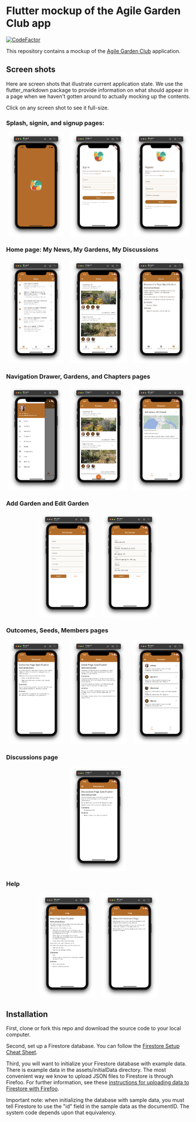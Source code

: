 # Flutter mockup of the Agile Garden Club app

[![CodeFactor](https://www.codefactor.io/repository/github/philipmjohnson/flutter_agc_mockup/badge)](https://www.codefactor.io/repository/github/philipmjohnson/flutter_agc_mockup)

This repository contains a mockup of the [Agile Garden Club](https://agilegardenclub.com) application.

## Screen shots

Here are screen shots that illustrate current application state. We use the flutter_markdown package to provide information on what should appear in a page when we haven't gotten around to actually mocking up the contents.

Click on any screen shot to see it full-size.

### Splash, signin, and signup pages:

<p style="text-align: center">
  <img src="https://github.com/philipmjohnson/flutter_agc_mockup/raw/main/README-screenshots/splash.png" width="30%">
&nbsp; &nbsp; 
  <img src="https://github.com/philipmjohnson/flutter_agc_mockup/raw/main/README-screenshots/signin.png" width="30%">
&nbsp; &nbsp; 
  <img src="https://github.com/philipmjohnson/flutter_agc_mockup/raw/main/README-screenshots/signup.png" width="30%">
</p>

### Home page: My News, My Gardens, My Discussions

<p style="text-align: center">
  <img src="https://github.com/philipmjohnson/flutter_agc_mockup/raw/main/README-screenshots/home-my-news.png" width="30%">
&nbsp; &nbsp; 
  <img src="https://github.com/philipmjohnson/flutter_agc_mockup/raw/main/README-screenshots/home-my-gardens.png" width="30%">
&nbsp; &nbsp; 
  <img src="https://github.com/philipmjohnson/flutter_agc_mockup/raw/main/README-screenshots/home-my-discussions.png" width="30%">
</p>

### Navigation Drawer, Gardens, and Chapters pages

<p style="text-align: center">
  <img src="https://github.com/philipmjohnson/flutter_agc_mockup/raw/main/README-screenshots/drawer.png" width="30%">
&nbsp; &nbsp; 
  <img src="https://github.com/philipmjohnson/flutter_agc_mockup/raw/main/README-screenshots/gardens.png" width="30%">
&nbsp; &nbsp; 
  <img src="https://github.com/philipmjohnson/flutter_agc_mockup/raw/main/README-screenshots/chapters.png" width="30%">
</p>

### Add Garden and Edit Garden

<p style="text-align: center">
  <img src="https://github.com/philipmjohnson/flutter_agc_mockup/raw/main/README-screenshots/add-garden.png" width="30%">
&nbsp; &nbsp; 
  <img src="https://github.com/philipmjohnson/flutter_agc_mockup/raw/main/README-screenshots/edit-garden.png" width="30%">
</p>

### Outcomes, Seeds, Members pages

<p style="text-align: center">
  <img src="https://github.com/philipmjohnson/flutter_agc_mockup/raw/main/README-screenshots/outcomes.png" width="30%">
&nbsp; &nbsp; 
  <img src="https://github.com/philipmjohnson/flutter_agc_mockup/raw/main/README-screenshots/seeds.png" width="30%">
&nbsp; &nbsp; 
  <img src="https://github.com/philipmjohnson/flutter_agc_mockup/raw/main/README-screenshots/members.png" width="30%">
</p>

### Discussions page

<p style="text-align: center">
  <img src="https://github.com/philipmjohnson/flutter_agc_mockup/raw/main/README-screenshots/discussions.png" width="30%">
</p>

### Help

<p style="text-align: center">
  <img src="https://github.com/philipmjohnson/flutter_agc_mockup/raw/main/README-screenshots/help.png" width="30%">
&nbsp; &nbsp; 
  <img src="https://github.com/philipmjohnson/flutter_agc_mockup/raw/main/README-screenshots/help-local.png" width="30%">
</p>


## Installation

First, clone or fork this repo and download the source code to your local computer.

Second, set up a Firestore database.  You can follow the [Firestore Setup Cheat Sheet](https://courses.ics.hawaii.edu/mobile-application-development/morea/data/reading-firestore-setup-cheat-sheet.html).

Third, you will want to initialize your Firestore database with example data. There is example data in the assets/initialData directory. The most convenient way we know to upload JSON files to Firestore is through Firefoo.  For further information, see these [instructions for uploading data to Firestore with Firefoo](https://courses.ics.hawaii.edu/mobile-application-development/morea/data/reading-firefoo.html).

Important note: when initializing the database with sample data, you must tell Firestore to use the "id" field in the sample data as the documentID.  The system code depends upon that equivalency.
